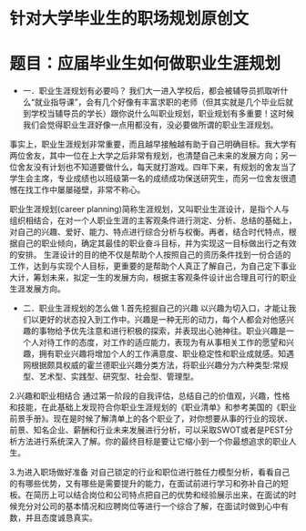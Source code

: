 # 针对大学毕业生的职场规划原创文
# 题目：应届毕业生如何做职业生涯规划

* 一．职业生涯规划有必要吗？
我们大一进入学校后，都会被辅导员抓取听什么“就业指导课”，会有几个好像有丰富求职的老师（但其实就是几个毕业后就到学校当辅导员的学长）跟你说什么叫职业规划，职业规划有多重要！这时候我们会觉得职业生涯好像一点用都没有，没必要做所谓的职业生涯规划。

事实上，职业生涯规划非常重要，而且越早接触越有助于自己明确目标。我大学有两位舍友，其中一位在上大学之后非常有规划，也清楚自己未来的发展方向；另一位舍友没有计划也不知道要做什么，每天就打游戏。四年下来，有规划的舍友当了学生会主席，专业成绩也以班级第一名的成绩成功保送研究生，而另一位舍友很遗憾在找工作中屡屡碰壁，非常不称心。

职业生涯规划(career planning)简称生涯规划，又叫职业生涯设计，是指个人与组织相结合，在对一个人职业生涯的主客观条件进行测定、分析、总结的基础上，对自己的兴趣、爱好、能力、特点进行综合分析与权衡。再者，结合时代特点，根据自己的职业倾向，确定其最佳的职业奋斗目标，并为实现这一目标做出行之有效的安排。
生涯设计的目的绝不仅是帮助个人按照自己的资历条件找到一份合适的工作，达到与实现个人目标，更重要的是帮助个人真正了解自己，为自己定下事业大计，筹划未来，拟定一生的发展方向，根据主客观条件设计出合理且可行的职业生涯发展方向。

* 二．职业生涯规划的怎么做
1.首先挖掘自己的兴趣
以兴趣为切入口，才能让我们以更好的状态投入到工作中。兴趣是一种无形的动力，每个人都会对他感兴趣的事物给予优先注意和进行积极的探索，并表现出心驰神往。职业兴趣是一个人对待工作的态度，对工作的适应能力，表现为有从事相关工作的愿望和兴趣，拥有职业兴趣将增加个人的工作满意度、职业稳定性和职业成就感。知遇网根据颇具权威的霍兰德职业兴趣分类方法，将职业兴趣分为六种类型:常规型、艺术型、实践型、研究型、社会型、管理型。

2.兴趣和职业相结合
通过第一阶段的自我评估，总结自己的价值观，兴趣，性格和技能，在此基础上发现符合你职业生涯规划的《职业清单》和参考美国的《职业前景手册》。现在是时候了解清单上的各个职业了，对你想要从事的行业的现状、前景、知名企业、薪酬和行业未来发展进行分析，可以采取SWOT或者是PEST分析方法进行系统深入了解。你的最终目标是要让它缩小到一个你最想追求的职业人生。

3.为进入职场做好准备
对自己锁定的行业和职位进行胜任力模型分析，看看自己的有哪些优势，又有哪些是需要提升的能力，在面试前进行学习和弥补自己的短板。在简历上可以结合岗位和公司特点把自己的优势和经验展示出来，在面试的时候充分对公司的基本情况和应聘岗位等进行一个综合了解，在面试时做到心中有数，并且态度诚恳真实。










